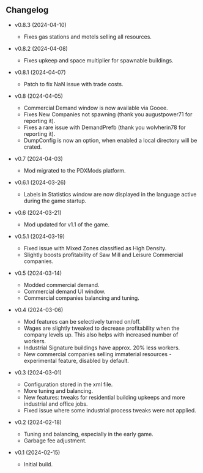 ## Changelog

- v0.8.3 (2024-04-10)
  - Fixes gas stations and motels selling all resources.

- v0.8.2 (2024-04-08)
  - Fixes upkeep and space multiplier for spawnable buildings.
  
- v0.8.1 (2024-04-07)
  - Patch to fix NaN issue with trade costs.
  
- v0.8 (2024-04-05)
  - Commercial Demand window is now available via Gooee.
  - Fixes New Companies not spawning (thank you augustpower71 for reporting it).
  - Fixes a rare issue with DemandPrefb (thank you wolvherin78 for reporting it).
  - DumpConfig is now an option, when enabled a local directory will be crated.
  
- v0.7 (2024-04-03)
  - Mod migrated to the PDXMods platform.
  
- v0.6.1 (2024-03-26)
  - Labels in Statistics window are now displayed in the language active during the game startup.
  
- v0.6 (2024-03-21)
  - Mod updated for v1.1 of the game.
  
- v0.5.1 (2024-03-19)
  - Fixed issue with Mixed Zones classified as High Density.
  - Slightly boosts profitability of Saw Mill and Leisure Commercial companies.
  
- v0.5 (2024-03-14)
  - Modded commercial demand.
  - Commercial demand UI window.
  - Commercial companies balancing and tuning.
  
- v0.4 (2024-03-06)
  - Mod features can be selectively turned on/off.
  - Wages are slightly tweaked to decrease profitability when the company levels up. This also helps with increased number of workers.
  - Industrial Signature buildings have approx. 20% less workers.
  - New commercial companies selling immaterial resources - experimental feature, disabled by default.
  
- v0.3 (2024-03-01)
  - Configuration stored in the xml file.
  - More tuning and balancing.
  - New features: tweaks for residential building upkeeps and more industrial and office jobs.
  - Fixed issue where some industrial process tweaks were not applied.
  
- v0.2 (2024-02-18)
  - Tuning and balancing, especially in the early game.
  - Garbage fee adjustment.
  
- v0.1 (2024-02-15)
  - Initial build.
